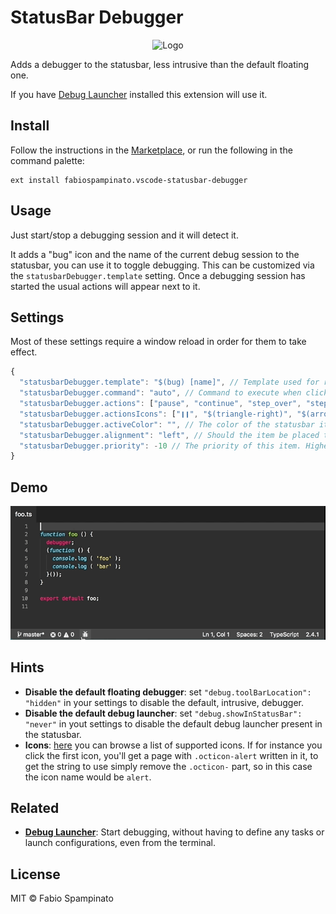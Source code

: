 # StatusBar Debugger

<p align="center">
  <img src="https://raw.githubusercontent.com/fabiospampinato/vscode-statusbar-debugger/master/resources/logo-128x128.png" alt="Logo">
</p>

Adds a debugger to the statusbar, less intrusive than the default floating one.

If you have [Debug Launcher](https://marketplace.visualstudio.com/items?itemName=fabiospampinato.vscode-debug-launcher) installed this extension will use it.

## Install

Follow the instructions in the [Marketplace](https://marketplace.visualstudio.com/items?itemName=fabiospampinato.vscode-statusbar-debugger), or run the following in the command palette:

```shell
ext install fabiospampinato.vscode-statusbar-debugger
```

## Usage

Just start/stop a debugging session and it will detect it.

It adds a "bug" icon and the name of the current debug session to the statusbar, you can use it to toggle debugging. This can be customized via the `statusbarDebugger.template` setting. Once a debugging session has started the usual actions will appear next to it.

## Settings

Most of these settings require a window reload in order for them to take effect.

```js
{
  "statusbarDebugger.template": "$(bug) [name]", // Template used for rendering the statusbar item, by default a "bug" icon and the name of the current debug session
  "statusbarDebugger.command": "auto", // Command to execute when clicking the "bug" icon. Possible values are: "start" always start the active configuration, "select" always ask to select the configuration, "auto" execute `debugLauncher.auto` or start debugging if it detects only one configuration and ask for a selection if there are more than one. If a debug session is active the command will always be to stop it
  "statusbarDebugger.actions": ["pause", "continue", "step_over", "step_into", "step_out", "restart", "stop"], // List of enabled actions' buttons
  "statusbarDebugger.actionsIcons": ["❙❙", "$(triangle-right)", "$(arrow-right)", "$(arrow-down)", "$(arrow-up)", "$(mail-reply)", "$(primitive-square)"], // Icons for the actions' buttons
  "statusbarDebugger.activeColor": "", // The color of the statusbar item when debugging
  "statusbarDebugger.alignment": "left", // Should the item be placed to the left or right?
  "statusbarDebugger.priority": -10 // The priority of this item. Higher value means the item should be shown more to the left
}
```

## Demo

![Demo](resources/demo.gif)

## Hints

- **Disable the default floating debugger**: set `"debug.toolBarLocation": "hidden"` in your settings to disable the default, intrusive, debugger.
- **Disable the default debug launcher**: set `"debug.showInStatusBar": "never"` in yout settings to disable the default debug launcher present in the statusbar.
- **Icons**: [here](https://octicons.github.com/) you can browse a list of supported icons. If for instance you click the first icon, you'll get a page with `.octicon-alert` written in it, to get the string to use simply remove the `.octicon-` part, so in this case the icon name would be `alert`.

## Related

- **[Debug Launcher](https://marketplace.visualstudio.com/items?itemName=fabiospampinato.vscode-debug-launcher)**: Start debugging, without having to define any tasks or launch configurations, even from the terminal.

## License

MIT © Fabio Spampinato
